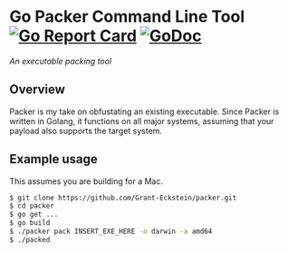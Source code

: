 # Go Packer Command Line Tool[![Go Report Card](https://goreportcard.com/badge/github.com/Grant-Eckstein/packer)](https://goreportcard.com/report/github.com/Grant-Eckstein/packer) [![GoDoc](https://godoc.org/github.com/Grant-Eckstein/packer?status.svg)](https://godoc.org/github.com/Grant-Eckstein/packer)
*An executable packing tool*

## Overview
Packer is my take on obfustating an existing executable. Since Packer is written in Golang, it functions on all major systems, assuming that your payload also supports the target system. 

## Example usage
This assumes you are building for a Mac. 
```bash
$ git clone https://github.com/Grant-Eckstein/packer.git
$ cd packer
$ go get ...
$ go build
$ ./packer pack INSERT_EXE_HERE -o darwin -a amd64
$ ./packed
```